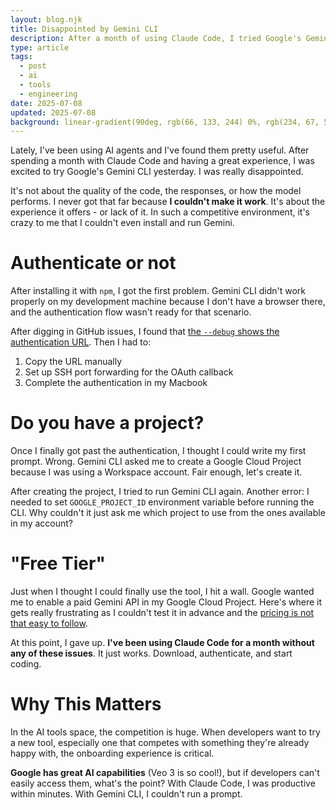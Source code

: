 ```yaml
---
layout: blog.njk
title: Disappointed by Gemini CLI
description: After a month of using Claude Code, I tried Google's Gemini CLI. The installation process was so frustrating that I never got to test the actual capabilities. Here's what went wrong and why user experience matters in AI tools.
type: article
tags:
  - post
  - ai
  - tools
  - engineering
date: 2025-07-08
updated: 2025-07-08
background: linear-gradient(90deg, rgb(66, 133, 244) 0%, rgb(234, 67, 53) 100%);
---
```


Lately, I've been using AI agents and I've found them pretty useful. After spending a month with Claude Code and having a great experience, I was excited to try Google's Gemini CLI yesterday. I was really disappointed.

It's not about the quality of the code, the responses, or how the model performs. I never got that far because **I couldn't make it work**. It's about the experience it offers - or lack of it. In such a competitive environment, it's crazy to me that I couldn't even install and run Gemini.

# Authenticate or not

After installing it with `npm`, I got the first problem. Gemini CLI didn't work properly on my development machine because I don't have a browser there, and the authentication flow wasn't ready for that scenario. 

After digging in GitHub issues, I found that [the `--debug` shows the authentication URL](https://github.com/google-gemini/gemini-cli/issues/1432). Then I had to:

1. Copy the URL manually
2. Set up SSH port forwarding for the OAuth callback
3. Complete the authentication in my Macbook

# Do you have a project?

Once I finally got past the authentication, I thought I could write my first prompt. Wrong. Gemini CLI asked me to create a Google Cloud Project because I was using a Workspace account. Fair enough, let's create it.

After creating the project, I tried to run Gemini CLI again. Another error: I needed to set `GOOGLE_PROJECT_ID` environment variable before running the CLI. Why couldn't it just ask me which project to use from the ones available in my account?

# "Free Tier"

Just when I thought I could finally use the tool, I hit a wall. Google wanted me to enable a paid Gemini API in my Google Cloud Project. Here's where it gets really frustrating as I couldn't test it in advance and the [pricing is not that easy to follow](https://ai.google.dev/gemini-api/docs/pricing).

At this point, I gave up. **I've been using Claude Code for a month without any of these issues**. It just works. Download, authenticate, and start coding.

# Why This Matters

In the AI tools space, the competition is huge. When developers want to try a new tool, especially one that competes with something they're already happy with, the onboarding experience is critical.

**Google has great AI capabilities** (Veo 3 is so cool!), but if developers can't easily access them, what's the point? With Claude Code, I was productive within minutes. With Gemini CLI, I couldn't run a prompt.